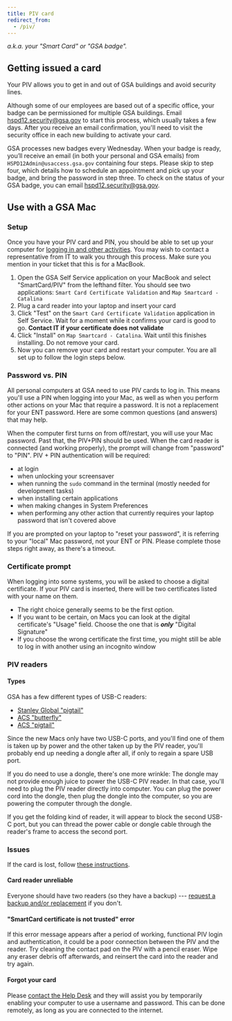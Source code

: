 ```yaml
---
title: PIV card
redirect_from:
  - /piv/
---
```


_a.k.a. your "Smart Card" or "GSA badge"._

## Getting issued a card

Your PIV allows you to get in and out of GSA buildings and avoid security lines.

Although some of our employees are based out of a specific office, your badge can be permissioned for multiple GSA buildings. Email [hspd12.security@gsa.gov](mailto:hspd12.security@gsa.gov) to start this process, which usually takes a few days. After you receive an email confirmation, you'll need to visit the security office in each new building to activate your card.

GSA processes new badges every Wednesday. When your badge is ready, you’ll receive an email (in both your personal and GSA emails) from `HSPD12Admin@usaccess.gsa.gov` containing four steps. Please skip to step four, which details how to schedule an appointment and pick up your badge, and bring the password in step three. To check on the status of your GSA badge, you can email [hspd12.security@gsa.gov](mailto:hspd12.security@gsa.gov).

## Use with a GSA Mac

### Setup

Once you have your PIV card and PIN, you should be able to set up your computer for [logging in and other activities](#password-vs-pin). You may wish to contact a representative from IT to walk you through this process. Make sure you mention in your ticket that this is for a MacBook.

1. Open the GSA Self Service application on your MacBook and select "SmartCard/PIV" from the lefthand filter. You should see two applications: `Smart Card Certificate Validation` and `Map Smartcard - Catalina`
2. Plug a card reader into your laptop and insert your card
3. Click "Test" on the `Smart Card Certificate Validation` application in Self Service. Wait for a moment while it confirms your card is good to go. **Contact IT if your certificate does not validate**
4. Click "Install" on `Map Smartcard - Catalina`. Wait until this finishes installing. Do not remove your card.
5. Now you can remove your card and restart your computer. You are all set up to follow the login steps below.

### Password vs. PIN

All personal computers at GSA need to use PIV cards to log in. This means you'll use a PIN when logging into your Mac, as well as when you perform other actions on your Mac that require a password. It is not a replacement for your ENT password. Here are some common questions (and answers) that may help.

When the computer first turns on from off/restart, you will use your Mac password. Past that, the PIV+PIN should be used. When the card reader is connected (and working properly), the prompt will change from "password" to "PIN". PIV + PIN authentication will be required:

- at login
- when unlocking your screensaver
- when running the `sudo` command in the terminal (mostly needed for development tasks)
- when installing certain applications
- when making changes in System Preferences
- when performing any other action that currently requires your laptop password that isn't covered above

If you are prompted on your laptop to "reset your password", it is referring to your "local" Mac password, not your ENT or PIN. Please complete those steps right away, as there's a timeout.

### Certificate prompt

When logging into some systems, you will be asked to choose a digital certificate. If your PIV card is inserted, there will be two certificates listed with your name on them.

- The right choice generally seems to be the first option.
- If you want to be certain, on Macs you can look at the digital certificate's "Usage" field. Choose the one that is **_only_** "Digital Signature"
- If you choose the wrong certificate the first time, you might still be able to log in with another using an incognito window

### PIV readers

#### Types

GSA has a few different types of USB-C readers:

- [Stanley Global "pigtail"](https://www.amazon.com/gp/product/B074TCZ1XG/ref=oh_aui_search_detailpage?ie=UTF8&psc=1&pldnSite=1)
- [ACS "butterfly"](https://www.amazon.com/ACR39U-NF-PocketMate-USB-C-Smart-Reader/dp/B06X9NTGYV/ref=sr_1_2?ie=UTF8&qid=1546874760&sr=8-2&keywords=ACR39U-NF+PocketMate)
- [ACS "pigtail"](https://www.amazon.com/Smart-Card-Reader-ACS-ACR39U-I1/dp/B016IY2P7M)

Since the new Macs only have two USB-C ports, and you'll find one of them is taken up by power and the other taken up by the PIV reader, you'll probably end up needing a dongle after all, if only to regain a spare USB port.

If you do need to use a dongle, there's one more wrinkle: The dongle may not provide enough juice to power the USB-C PIV reader. In that case, you'll need to plug the PIV reader directly into computer. You can plug the power cord into the dongle, then plug the dongle into the computer, so you are powering the computer through the dongle.

If you get the folding kind of reader, it will appear to block the second USB-C port, but you can thread the power cable or dongle cable through the reader's frame to access the second port.

### Issues

If the card is lost, follow [these instructions]({{site.baseurl}}/getting-started/equipment/#lost-or-stolen-equipment).

#### Card reader unreliable

Everyone should have two readers (so they have a backup) --- [request a backup and/or replacement]({{site.baseurl}}/getting-started/equipment/#peripherals) if you don't.

#### "SmartCard certificate is not trusted" error

If this error message appears after a period of working, functional PIV login and authentication, it could be a poor connection between the PIV and the reader. Try cleaning the contact pad on the PIV with a pencil eraser. Wipe any eraser debris off afterwards, and reinsert the card into the reader and try again.

#### Forgot your card

Please [contact the Help Desk]({{site.baseurl}}/getting-started/gsa-internal-tools/#it-service-desk) and they will assist you by temporarily enabling your computer to use a username and password. This can be done remotely, as long as you are connected to the internet.
